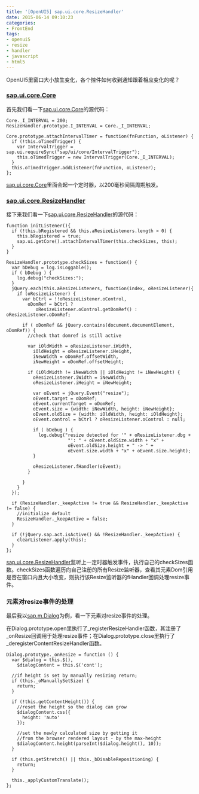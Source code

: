 ```yaml
---
title: '[OpenUI5] sap.ui.core.ResizeHandler'
date: 2015-06-14 09:10:23
categories: 
- FrontEnd
tags: 
- openui5
- resize
- handler
- javascript
- html5
---
```

OpenUI5里窗口大小放生变化，各个控件如何收到通知跟着相应变化的呢？

### [ sap.ui.core.Core](https://github.com/SAP/openui5/blob/master/src/sap.ui.core/src/sap/ui/core/Core.js)

首先我们看一下[sap.ui.core.Core](https://github.com/SAP/openui5/blob/master/src/sap.ui.core/src/sap/ui/core/Core.js)的源代码：
```
Core._I_INTERVAL = 200;
ResizeHandler.prototype.I_INTERVAL = Core._I_INTERVAL;

Core.prototype.attachIntervalTimer = function(fnFunction, oListener) {
  if (!this.oTimedTrigger) {
    var IntervalTrigger = sap.ui.requireSync("sap/ui/core/IntervalTrigger");
    this.oTimedTrigger = new IntervalTrigger(Core._I_INTERVAL);
  }
  this.oTimedTrigger.addListener(fnFunction, oListener);
};

```

[ sap.ui.core.Core](https://github.com/SAP/openui5/blob/master/src/sap.ui.core/src/sap/ui/core/Core.js)里面会起一个定时器，以200毫秒间隔周期触发。

### [ sap.ui.core.ResizeHandler](https://github.com/SAP/openui5/blob/master/src/sap.ui.core/src/sap/ui/core/ResizeHandler.js)

接下来我们看一下[sap.ui.core.ResizeHandler](https://github.com/SAP/openui5/blob/master/src/sap.ui.core/src/sap/ui/core/ResizeHandler.js)的源代码：
```
function initListener(){
  if (!this.bRegistered && this.aResizeListeners.length > 0) {
    this.bRegistered = true;
    sap.ui.getCore().attachIntervalTimer(this.checkSizes, this);
  }
}

ResizeHandler.prototype.checkSizes = function() {
  var bDebug = log.isLoggable();
  if ( bDebug ) {
    log.debug("checkSizes:");
  }
  jQuery.each(this.aResizeListeners, function(index, oResizeListener){
    if (oResizeListener) {
      var bCtrl = !!oResizeListener.oControl,
        oDomRef = bCtrl ? 
           oResizeListener.oControl.getDomRef() : oResizeListener.oDomRef;

      if ( oDomRef && jQuery.contains(document.documentElement, oDomRef)) { 
        //check that domref is still active

        var iOldWidth = oResizeListener.iWidth,
          iOldHeight = oResizeListener.iHeight,
          iNewWidth = oDomRef.offsetWidth,
          iNewHeight = oDomRef.offsetHeight;

        if (iOldWidth != iNewWidth || iOldHeight != iNewHeight) {
          oResizeListener.iWidth = iNewWidth;
          oResizeListener.iHeight = iNewHeight;

          var oEvent = jQuery.Event("resize");
          oEvent.target = oDomRef;
          oEvent.currentTarget = oDomRef;
          oEvent.size = {width: iNewWidth, height: iNewHeight};
          oEvent.oldSize = {width: iOldWidth, height: iOldHeight};
          oEvent.control = bCtrl ? oResizeListener.oControl : null;

          if ( bDebug ) {
            log.debug("resize detected for '" + oResizeListener.dbg +
                       "': " + oEvent.oldSize.width + "x" +
                       oEvent.oldSize.height + " -> " + 
                       oEvent.size.width + "x" + oEvent.size.height);
          }

          oResizeListener.fHandler(oEvent);
        }

      }
    }
  });

  if (ResizeHandler._keepActive != true && ResizeHandler._keepActive != false) {
    //initialize default
    ResizeHandler._keepActive = false;
  }

  if (!jQuery.sap.act.isActive() && !ResizeHandler._keepActive) {
    clearListener.apply(this);
  }
};

```

[ sap.ui.core.ResizeHandler](https://github.com/SAP/openui5/blob/master/src/sap.ui.core/src/sap/ui/core/ResizeHandler.js)监听上一定时器触发事件，执行自己的checkSizes函数。checkSizes函数遍历向自己注册的所有Resize监听器，查看其元素Dom引用是否在窗口内且大小改变，则执行该Resize监听器的fHandler回调处理resize事件。

### 元素对resize事件的处理

最后我以[sap.m.Dialog](https://github.com/SAP/openui5/blob/master/src/sap.m/src/sap/m/Dialog.js)为例，看一下元素对resize事件的处理。

在Dialog.prototype.open里执行了_registerResizeHandler函数，其注册了_onResize回调用于处理resize事件；在Dialog.prototype.close里执行了_deregisterContentResizeHandler函数。
```
Dialog.prototype._onResize = function () {
  var $dialog = this.$(),
    $dialogContent = this.$('cont');

  //if height is set by manually resizing return;
  if (this._oManuallySetSize) {
    return;
  }

  if (!this.getContentHeight()) {
    //reset the height so the dialog can grow
    $dialogContent.css({
      height: 'auto'
    });

    //set the newly calculated size by getting it
    //from the browser rendered layout - by the max-height
    $dialogContent.height(parseInt($dialog.height(), 10));
  }

  if (this.getStretch() || this._bDisableRepositioning) {
    return;
  }

  this._applyCustomTranslate();
};
```
